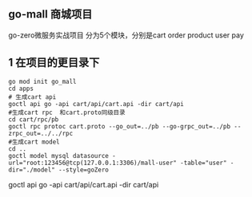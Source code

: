 ## go-mall 商城项目

go-zero微服务实战项目
分为5个模块，分别是cart order product user pay

## 1 在项目的更目录下
```shell
go mod init go_mall
cd apps
# 生成cart api
goctl api go -api cart/api/cart.api -dir cart/api
#生成cart rpc  和cart.proto同级目录
cd cart/rpc/pb
goctl rpc protoc cart.proto --go_out=../pb --go-grpc_out=../pb --zrpc_out=../../rpc
#生成cart model
cd ..
goctl model mysql datasource -url="root:123456@tcp(127.0.0.1:3306)/mall-user" -table="user" -dir="./model" --style=goZero

```
goctl api go -api cart/api/cart.api -dir cart/api

